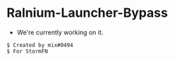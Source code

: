 # Ralnium-Launcher-Bypass
* We're currently working on it.
```
$ Created by mix#0494
$ For StormFN
```
